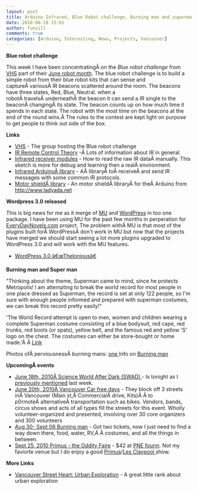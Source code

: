 ```yaml
---
layout: post
title: Arduino Infrared, Blue Robot challenge, Burning man and superman 
date: 2010-06-18 15:01
author: funvill
comments: true
categories: [Arduino, Interesting, News, Projects, Vancouver]
---
```

<strong>Blue robot challenge </strong>

This week I have been concentratingÂ on the <em>Blue robot challenge</em> from <a href="http://vancouver.hackspace.ca/doku.php">VHS</a> part of their <a href="http://www.vancal.org/">June robot month</a>. The blue robot challenge is to build a simple robot from their blue robot kits that can sense and captureÂ variousÂ IR beacons scattered around the room. The beacons have three states, Red, Blue, Neutral. when a robotÂ travelsÂ underneathÂ the beacon it can send a IR single to the beaconÂ changingÂ its state. The beacon counts up on how much time it spends in each state. The robot with the most time on the beacons at the end of the round wins.Â The rules to the contest are kept light on purpose to get people to think out side of the box.

<strong>Links </strong>
<ul>
	<li><a href="http://vancouver.hackspace.ca/">VHS</a> - The group hosting the Blue robot challenge</li>
	<li><a href="http://www.sbprojects.com/knowledge/ir/ir.htm">IR Remote Control Theory</a> -Â Lots of information about IR in general.</li>
	<li><a href="http://www.arduino.cc/playground/Code/InfraredReceivers">Infrared receiver modules</a> - How to read the raw IR dataÂ manually. This sketch is more for debug and learning then a realÂ environment.</li>
	<li><a href="http://www.arcfn.com/2009/08/multi-protocol-infrared-remote-library.html">Infrared ArduinoÂ library</a> - AÂ libraryÂ toÂ receiveÂ and send IR messages with some common IR protocols.</li>
	<li><a href="http://www.ladyada.net/make/mshield/">Motor shieldÂ library</a> - An motor shieldÂ libraryÂ for theÂ Arduino from <a href="http://www.ladyada.net/">http://www.ladyada.net</a></li>
</ul>
<strong>Wordpress 3.0 released </strong>

This is big news for me as it merge of <a href="http://mu.wordpress.org/">MU</a> and <a href="http://wordpress.org/">WordPress</a> in too one package. I have been using MU for the past few months in perperation for <a href="http://everydaynovels.com/">EveryDayNovels.com</a> project. The problem withÂ MU is that most of the plugins built forÂ WordPressÂ don't work in MU but now that the projects have merged we should start seeing a lot more plugins upgraded to WordPress 3.0 and will work with the MU features.
<ul>
	<li><a href="http://wordpress.org/development/2010/06/thelonious/">WordPress 3.0 â€œTheloniousâ€</a></li>
</ul>
<strong>Burning man and Super man </strong>

"Thinking about the theme, Superman came to mind, since he protects Metropolis! I am attempting to break the world record for most people in one place dressed as Superman, the record is set at only 122 people, so I'm sure with enough people informed and prepared with superman costumes, we can break this record pretty easily!"

'The World Record attempt is open to men, women and children wearing a complete Superman costume consisting of a blue bodysuit, red cape, red trunks, red boots (or spats), yellow belt, and the famous red and yellow 'S' logo on the chest. The costumes can either be store-bought or home made.'Â Â <a href="http://eplaya.burningman.com/viewtopic.php?t=33480">Link</a>

Photos ofÂ perviousnessÂ burning mans: <a href="http://web.me.com/alvarobarrios/www.alvarobarriosphotography.com/THE_DESERT.html">one
</a>Info on <a href="http://www.burningman.com/">Burning man</a>

<strong>UpcomingÂ events </strong>
<ul>
	<li><a href="http://www.scienceworld.ca/swad">June 18th, 2010Â Science World After Dark (SWAD) </a>- Is tonight as I <a href="http://www.abluestar.com/blog/interesting-friday/">previously mentioned</a> last week.</li>
	<li><a href="http://www.carfreevancouver.org/">June 20th, 2010Â Vancouver Car free days</a> - They block off 3 streets inÂ Vancouver (Main st,Â CommercialÂ drive, Kits)Â Â to p0rmoteÂ alternativeÂ transportation such as bikes. Vendors, bands, circus shows and acts of all types fill the streets for this event. Wholly volunteer-organized and presented, involving over 30 core organizers and 300 volunteers</li>
	<li><a href="http://www.burningman.com/">Aug 30- Sept 06 Burning man</a> - Got two tickets, now I just need to find a way down there, food, water, RV,Â Â costumes, and all the things in between.</li>
	<li><a href="http://www.ticketmaster.ca/event/110044C99D9E9A98?artistid=735894&amp;majorcatid=10001&amp;minorcatid=60">Sept 25, 2010 Primus - the Oddity Faire</a> - $42 at <a href="http://www.pne.ca/">PNE fourm</a>. Not my faviorte venue but I do enjoy a good <a href="http://en.wikipedia.org/wiki/Primus_(band)">Primus</a>/<a href="http://en.wikipedia.org/wiki/Les_Claypool">Les Claypool </a>show.</li>
</ul>
<strong>More Links </strong>
<ul>
	<li><a href="http://www.beyondrobson.com/arts/2010/06/vancouver_street_heart_urban_exploration/">Vancouver Street Heart: Urban Exploration</a> - A great little rank about urban exploration</li>
</ul>
